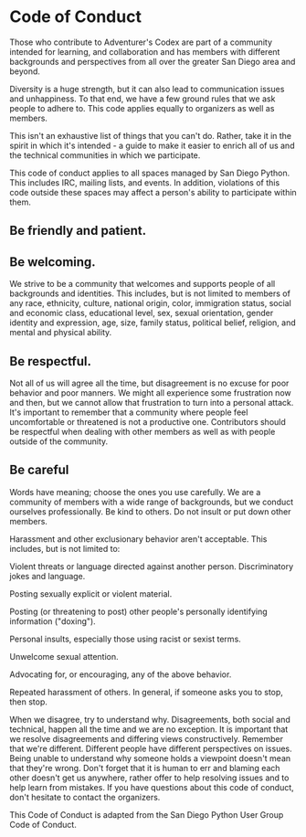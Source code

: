 # Code of Conduct

Those who contribute to Adventurer's Codex are part of a community intended for learning, and collaboration and has members with different backgrounds and perspectives from all over the greater San Diego area and beyond.

Diversity is a huge strength, but it can also lead to communication issues and unhappiness. To that end, we have a few ground rules that we ask people to adhere to. This code applies equally to organizers as well as members.

This isn't an exhaustive list of things that you can't do. Rather, take it in the spirit in which it's intended - a guide to make it easier to enrich all of us and the technical communities in which we participate.

This code of conduct applies to all spaces managed by San Diego Python. This includes IRC, mailing lists, and events. In addition, violations of this code outside these spaces may affect a person's ability to participate within them.


## Be friendly and patient.


## Be welcoming. 

We strive to be a community that welcomes and supports people of all backgrounds and identities. This includes, but is not limited to members of any race, ethnicity, culture, national origin, color, immigration status, social and economic class, educational level, sex, sexual orientation, gender identity and expression, age, size, family status, political belief, religion, and mental and physical ability.


## Be respectful. 

Not all of us will agree all the time, but disagreement is no excuse for poor behavior and poor manners. We might all experience some frustration now and then, but we cannot allow that frustration to turn into a personal attack. It's important to remember that a community where people feel uncomfortable or threatened is not a productive one. Contributors should be respectful when dealing with other members as well as with people outside of the community.


## Be careful

Words have meaning; choose the ones you use carefully. We are a community of members with a wide range of backgrounds, but we conduct ourselves professionally. Be kind to others. Do not insult or put down other members. 

Harassment and other exclusionary behavior aren't acceptable. This includes, but is not limited to:

Violent threats or language directed against another person.
Discriminatory jokes and language.

Posting sexually explicit or violent material.

Posting (or threatening to post) other people's personally identifying information ("doxing").

Personal insults, especially those using racist or sexist terms.

Unwelcome sexual attention.


Advocating for, or encouraging, any of the above behavior.

Repeated harassment of others. In general, if someone asks you to stop, then stop.

When we disagree, try to understand why. Disagreements, both social and technical, happen all the time and we are no exception. It is important that we resolve disagreements and differing views constructively. Remember that we're different. Different people have different perspectives on issues. Being unable to understand why someone holds a viewpoint doesn't mean that they're wrong. Don't forget that it is human to err and blaming each other doesn't get us anywhere, rather offer to help resolving issues and to help learn from mistakes.
If you have questions about this code of conduct, don't hesitate to contact the organizers.

This Code of Conduct is adapted from the San Diego Python User Group Code of Conduct.
